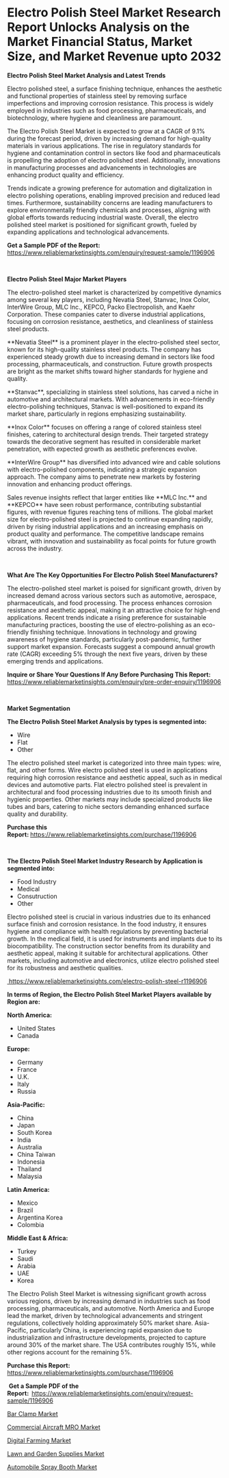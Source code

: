 <p><h1>Electro Polish Steel Market Research Report Unlocks Analysis on the Market Financial Status, Market Size, and Market Revenue upto 2032</h1></p><p><strong>Electro Polish Steel Market Analysis and Latest Trends</strong></p>
<p><p>Electro polished steel, a surface finishing technique, enhances the aesthetic and functional properties of stainless steel by removing surface imperfections and improving corrosion resistance. This process is widely employed in industries such as food processing, pharmaceuticals, and biotechnology, where hygiene and cleanliness are paramount.</p><p>The Electro Polish Steel Market is expected to grow at a CAGR of 9.1% during the forecast period, driven by increasing demand for high-quality materials in various applications. The rise in regulatory standards for hygiene and contamination control in sectors like food and pharmaceuticals is propelling the adoption of electro polished steel. Additionally, innovations in manufacturing processes and advancements in technologies are enhancing product quality and efficiency.</p><p>Trends indicate a growing preference for automation and digitalization in electro polishing operations, enabling improved precision and reduced lead times. Furthermore, sustainability concerns are leading manufacturers to explore environmentally friendly chemicals and processes, aligning with global efforts towards reducing industrial waste. Overall, the electro polished steel market is positioned for significant growth, fueled by expanding applications and technological advancements.</p></p>
<p><strong>Get a Sample PDF of the Report:&nbsp;</strong> <a href="https://www.reliablemarketinsights.com/enquiry/request-sample/1196906?utm_campaign=2217&utm_medium=2&utm_source=Github&utm_content=ia&utm_term=03022025&utm_id=electro-polish-steel">https://www.reliablemarketinsights.com/enquiry/request-sample/1196906</a></p>
<p>&nbsp;</p>
<p><strong>Electro Polish Steel Major Market Players</strong></p>
<p><p>The electro-polished steel market is characterized by competitive dynamics among several key players, including Nevatia Steel, Stanvac, Inox Color, InterWire Group, MLC Inc., KEPCO, Packo Electropolish, and Kaehr Corporation. These companies cater to diverse industrial applications, focusing on corrosion resistance, aesthetics, and cleanliness of stainless steel products.</p><p>**Nevatia Steel** is a prominent player in the electro-polished steel sector, known for its high-quality stainless steel products. The company has experienced steady growth due to increasing demand in sectors like food processing, pharmaceuticals, and construction. Future growth prospects are bright as the market shifts toward higher standards for hygiene and quality.</p><p>**Stanvac**, specializing in stainless steel solutions, has carved a niche in automotive and architectural markets. With advancements in eco-friendly electro-polishing techniques, Stanvac is well-positioned to expand its market share, particularly in regions emphasizing sustainability.</p><p>**Inox Color** focuses on offering a range of colored stainless steel finishes, catering to architectural design trends. Their targeted strategy towards the decorative segment has resulted in considerable market penetration, with expected growth as aesthetic preferences evolve.</p><p>**InterWire Group** has diversified into advanced wire and cable solutions with electro-polished components, indicating a strategic expansion approach. The company aims to penetrate new markets by fostering innovation and enhancing product offerings.</p><p>Sales revenue insights reflect that larger entities like **MLC Inc.** and **KEPCO** have seen robust performance, contributing substantial figures, with revenue figures reaching tens of millions. The global market size for electro-polished steel is projected to continue expanding rapidly, driven by rising industrial applications and an increasing emphasis on product quality and performance. The competitive landscape remains vibrant, with innovation and sustainability as focal points for future growth across the industry.</p></p>
<p>&nbsp;</p>
<p><strong>What Are The Key Opportunities For Electro Polish Steel Manufacturers?</strong></p>
<p><p>The electro-polished steel market is poised for significant growth, driven by increased demand across various sectors such as automotive, aerospace, pharmaceuticals, and food processing. The process enhances corrosion resistance and aesthetic appeal, making it an attractive choice for high-end applications. Recent trends indicate a rising preference for sustainable manufacturing practices, boosting the use of electro-polishing as an eco-friendly finishing technique. Innovations in technology and growing awareness of hygiene standards, particularly post-pandemic, further support market expansion. Forecasts suggest a compound annual growth rate (CAGR) exceeding 5% through the next five years, driven by these emerging trends and applications.</p></p>
<p><strong>Inquire or Share Your Questions If Any Before Purchasing This Report:</strong> <a href="https://www.reliablemarketinsights.com/enquiry/pre-order-enquiry/1196906?utm_campaign=2217&utm_medium=2&utm_source=Github&utm_content=ia&utm_term=03022025&utm_id=electro-polish-steel">https://www.reliablemarketinsights.com/enquiry/pre-order-enquiry/1196906</a></p>
<p>&nbsp;</p>
<p><strong>Market Segmentation</strong></p>
<p><strong>The Electro Polish Steel Market Analysis by types is segmented into:</strong></p>
<p><ul><li>Wire</li><li>Flat</li><li>Other</li></ul></p>
<p><p>The electro polished steel market is categorized into three main types: wire, flat, and other forms. Wire electro polished steel is used in applications requiring high corrosion resistance and aesthetic appeal, such as in medical devices and automotive parts. Flat electro polished steel is prevalent in architectural and food processing industries due to its smooth finish and hygienic properties. Other markets may include specialized products like tubes and bars, catering to niche sectors demanding enhanced surface quality and durability.</p></p>
<p><strong>Purchase this Report:&nbsp;</strong><a href="https://www.reliablemarketinsights.com/purchase/1196906?utm_campaign=2217&utm_medium=2&utm_source=Github&utm_content=ia&utm_term=03022025&utm_id=electro-polish-steel">https://www.reliablemarketinsights.com/purchase/1196906</a></p>
<p>&nbsp;</p>
<p><strong>The Electro Polish Steel Market Industry Research by Application is segmented into:</strong></p>
<p><ul><li>Food Industry</li><li>Medical</li><li>Consutruction</li><li>Other</li></ul></p>
<p><p>Electro polished steel is crucial in various industries due to its enhanced surface finish and corrosion resistance. In the food industry, it ensures hygiene and compliance with health regulations by preventing bacterial growth. In the medical field, it is used for instruments and implants due to its biocompatibility. The construction sector benefits from its durability and aesthetic appeal, making it suitable for architectural applications. Other markets, including automotive and electronics, utilize electro polished steel for its robustness and aesthetic qualities.</p></p>
<p><a href="https://www.reliablemarketinsights.com/electro-polish-steel-r1196906?utm_campaign=2217&utm_medium=2&utm_source=Github&utm_content=ia&utm_term=03022025&utm_id=electro-polish-steel">&nbsp;https://www.reliablemarketinsights.com/electro-polish-steel-r1196906</a></p>
<p><strong>In terms of Region, the Electro Polish Steel Market Players available by Region are:</strong></p>
<p>
    <p> <strong> North America: </strong>
        <ul>
            <li>United States</li>
            <li>Canada</li>
        </ul>
        </p> 
    <p> <strong> Europe: </strong>
        <ul>
            <li>Germany</li>
            <li>France</li>
            <li>U.K.</li>
            <li>Italy</li>
            <li>Russia</li>
        </ul>
        </p> 
    <p> <strong> Asia-Pacific: </strong>
        <ul>
            <li>China</li>
            <li>Japan</li>
            <li>South Korea</li>
            <li>India</li>
            <li>Australia</li>
            <li>China Taiwan</li>
            <li>Indonesia</li>
            <li>Thailand</li>
            <li>Malaysia</li>
        </ul>
        </p> 
    <p> <strong> Latin America: </strong>
        <ul>
            <li>Mexico</li>
            <li>Brazil</li>
            <li>Argentina Korea</li>
            <li>Colombia</li>
        </ul>
        </p> 
    <p> <strong> Middle East & Africa: </strong>
        <ul>
            <li>Turkey</li>
            <li>Saudi</li>
            <li>Arabia</li>
            <li>UAE</li>
            <li>Korea</li>
        </ul>
    </p>
    </p>
<p><p>The Electro Polish Steel Market is witnessing significant growth across various regions, driven by increasing demand in industries such as food processing, pharmaceuticals, and automotive. North America and Europe lead the market, driven by technological advancements and stringent regulations, collectively holding approximately 50% market share. Asia-Pacific, particularly China, is experiencing rapid expansion due to industrialization and infrastructure developments, projected to capture around 30% of the market share. The USA contributes roughly 15%, while other regions account for the remaining 5%.</p></p>
<p><strong>Purchase this Report: </strong><a href="https://www.reliablemarketinsights.com/purchase/1196906?utm_campaign=2217&utm_medium=2&utm_source=Github&utm_content=ia&utm_term=03022025&utm_id=electro-polish-steel">https://www.reliablemarketinsights.com/purchase/1196906</a></p>
<p>&nbsp;<strong>Get a Sample PDF of the Report:&nbsp;&nbsp;</strong><a href="https://www.reliablemarketinsights.com/enquiry/request-sample/1196906?utm_campaign=2217&utm_medium=2&utm_source=Github&utm_content=ia&utm_term=03022025&utm_id=electro-polish-steel">https://www.reliablemarketinsights.com/enquiry/request-sample/1196906</a></p>
<p><strong></strong></p>
<p><p><a href="https://www.linkedin.com/pulse/comprehensive-bar-clamp-market-study-projected-growth-asp-zmedf?utm_campaign=2217&utm_medium=2&utm_source=Github&utm_content=ia&utm_term=03022025&utm_id=electro-polish-steel">Bar Clamp Market</a></p><p><a href="https://www.linkedin.com/pulse/examining-market-forces-influencing-commercial-aircraft-mro-9yu3e?utm_campaign=2217&utm_medium=2&utm_source=Github&utm_content=ia&utm_term=03022025&utm_id=electro-polish-steel">Commercial Aircraft MRO Market</a></p><p><a href="https://www.linkedin.com/pulse/digital-farming-market-size-expected-grow-cagr-84-from-2025-swr2f?utm_campaign=2217&utm_medium=2&utm_source=Github&utm_content=ia&utm_term=03022025&utm_id=electro-polish-steel">Digital Farming Market</a></p><p><a href="https://www.linkedin.com/pulse/research-report-value-market-segmentation-share-analysis-ihrkc?utm_campaign=2217&utm_medium=2&utm_source=Github&utm_content=ia&utm_term=03022025&utm_id=electro-polish-steel">Lawn and Garden Supplies Market</a></p><p><a href="https://www.linkedin.com/pulse/aglobalautomobile-spray-booth-market-study-including-its-eibbe?utm_campaign=2217&utm_medium=2&utm_source=Github&utm_content=ia&utm_term=03022025&utm_id=electro-polish-steel">Automobile Spray Booth Market</a></p></p>